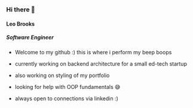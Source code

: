 ### Hi there 👋

#### Leo Brooks 
##### Software Engineer

- Welcome to my github :)
this is where i perform my beep boops

- currently working on backend architecture for a small ed-tech startup
- also working on styling of my portfolio 
- looking for help with OOP fundamentals 😅
- always open to connections via linkedin :) 

<!--
**ldb297/ldb297** is a ✨ _special_ ✨ repository because its `README.md` (this file) appears on your GitHub profile.

Here are some ideas to get you started:

- 🔭 I’m currently working on ...
- 🌱 I’m currently learning ...
- 👯 I’m looking to collaborate on ...
- 🤔 I’m looking for help with ...
- 💬 Ask me about ...
- 📫 How to reach me: ...
- 😄 Pronouns: ...
- ⚡ Fun fact: ...
-->
